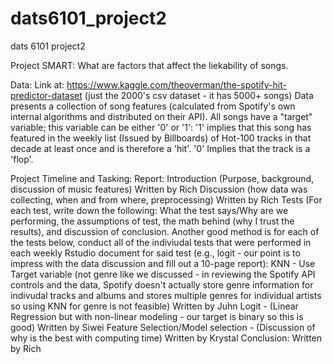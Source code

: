 # dats6101_project2
dats 6101 project2

Project SMART: What are factors that affect the liekability of songs.

Data:
Link at: https://www.kaggle.com/theoverman/the-spotify-hit-predictor-dataset (just the 2000's csv dataset - it has 5000+ songs)
Data presents a collection of song features (calculated from Spotify's own internal algorithms and distributed on their API).  All songs have a "target" variable; this variable can be either '0' or '1': '1' implies that this song has featured in the weekly list (Issued by Billboards) of Hot-100 tracks in that decade at least once and is therefore a 'hit'. '0' Implies that the track is a 'flop'.

Project Timeline and Tasking:
  Report:
    Introduction (Purpose, background, discussion of music features)
      Written by Rich
    Discussion (how data was collecting, when and from where, preprocessing)
      Written by Rich
    Tests (For each test, write down the following: What the test says/Why are we performing, the assumptions of test, the math behind (why I trust the results), and discussion of conclusion.  Another good method is for each of the tests below, conduct all of the indiviudal tests that were performed in each weekly Rstudio document for said test (e.g., logit - our point is to impress with the data discussion and fill out a 10-page report):
      KNN - Use Target variable (not genre like we discussed - in reviewing the Spotify API controls and the data, Spotify doesn't actually store genre information for indivudal tracks and albums and stores multiple genres for individual artists so using KNN for genre is not feasible)
        Written by Juhn
      Logit - (Linear Regression but with non-linear modeling - our target is binary so this is good)
        Written by Siwei
      Feature Selection/Model selection - (Discussion of why is the best with computing time)
        Written by Krystal
    Conclusion:
      Written by Rich
      
